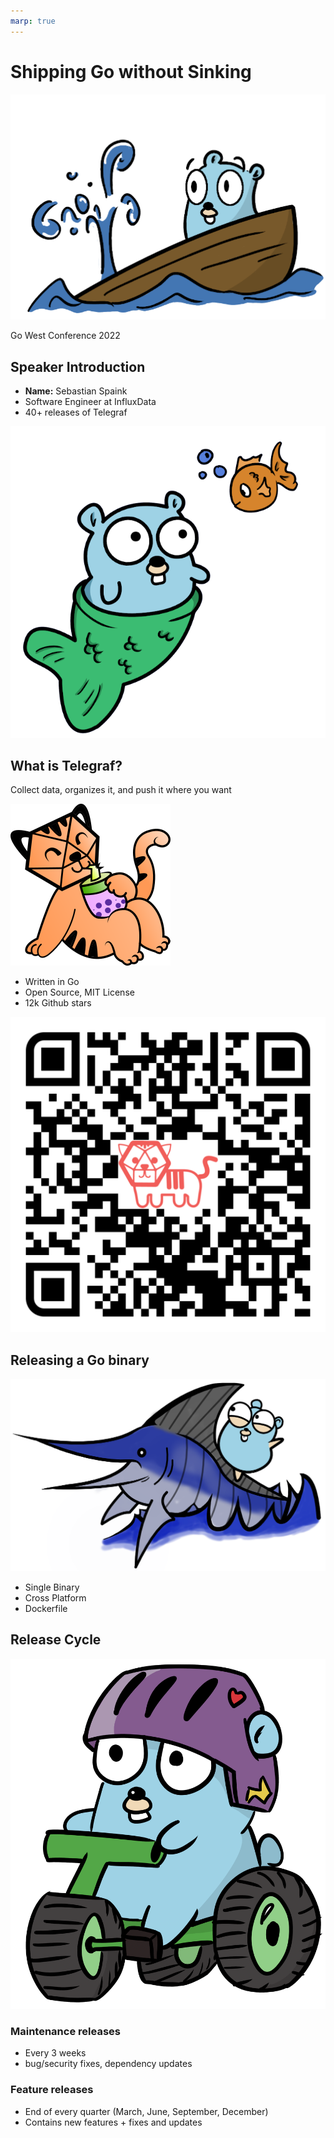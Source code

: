 ```yaml
---
marp: true
---
```


<!--
theme: gaia
class: invert
headingDivider: 2 
paginate: true
style: |
    section{
      justify-content: flex-start;
    }
    img[alt~="right"] {
      float: right;
    }
-->

<!--
_class: lead invert
-->

# Shipping Go without Sinking

![sinking](img/sinking.png)

Go West Conference 2022

## Speaker Introduction

- **Name:** Sebastian Spaink
- Software Engineer at InfluxData
- 40+ releases of Telegraf

![bg fit right:44%](img/mermaid.png)

<!-- This is a presenter note for this page. -->
<!-- EXAMPLE: An EXAMPLE directive is not defined in Marp/Marpit, so this works as presenter notes. -->

## What is Telegraf?

Collect data, organizes it, and push it where you want

![right width:350px](img/tea_sipping_tiger.png)

- Written in Go
- Open Source, MIT License
- 12k Github stars

![width:180px](img/qr-code.png)

## Releasing a Go binary

![right width:800px](img/marlin.png)

- Single Binary
- Cross Platform
- Dockerfile

## Release Cycle

![right width:270px](img/trikebike.png)

### Maintenance releases

- Every 3 weeks
- bug/security fixes, dependency updates

### Feature releases

- End of every quarter (March, June, September, December)
- Contains new features + fixes and updates
